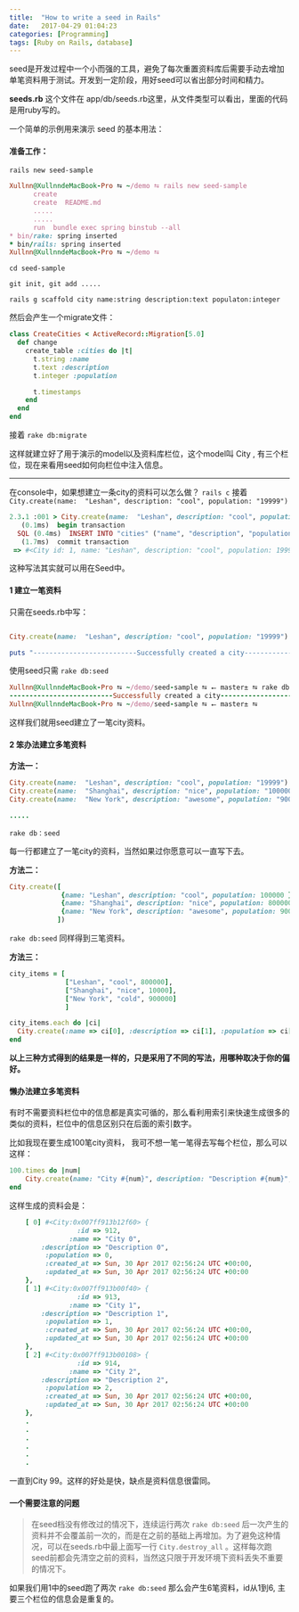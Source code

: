 ```yaml
---
title:  "How to write a seed in Rails"
date:   2017-04-29 01:04:23
categories: [Programming]
tags: [Ruby on Rails, database]
---
```



seed是开发过程中一个小而强的工具，避免了每次重置资料库后需要手动去增加单笔资料用于测试。开发到一定阶段，用好seed可以省出部分时间和精力。

**seeds.rb** 这个文件在 app/db/seeds.rb这里，从文件类型可以看出，里面的代码是用ruby写的。

一个简单的示例用来演示 seed 的基本用法：

#### 准备工作：
`rails new seed-sample`

```ruby
Xullnn@XullnndeMacBook-Pro ⮀ ~/demo ⮀ rails new seed-sample
      create
      create  README.md
      .....
      .....
      run  bundle exec spring binstub --all
* bin/rake: spring inserted
* bin/rails: spring inserted
Xullnn@XullnndeMacBook-Pro ⮀ ~/demo ⮀
```

`cd seed-sample`

`git init, git add .....`

`rails g scaffold city name:string description:text populaton:integer`

然后会产生一个migrate文件：

```ruby
class CreateCities < ActiveRecord::Migration[5.0]
  def change
    create_table :cities do |t|
      t.string :name
      t.text :description
      t.integer :population

      t.timestamps
    end
  end
end
```

接着 `rake db:migrate`

这样就建立好了用于演示的model以及资料库栏位，这个model叫 City , 有三个栏位，现在来看用seed如何向栏位中注入信息。

---

在console中，如果想建立一条city的资料可以怎么做？
`rails c`
接着
 `City.create(name:  "Leshan", description: "cool", population: "19999")`

 ```ruby
 2.3.1 :001 > City.create(name:  "Leshan", description: "cool", population: "19999")
    (0.1ms)  begin transaction
   SQL (0.4ms)  INSERT INTO "cities" ("name", "description", "population", "created_at", "updated_at") VALUES (?, ?, ?, ?, ?)  [["name", "Leshan"], ["description", "cool"], ["population", 19999], ["created_at", 2017-04-30 02:08:54 UTC], ["updated_at", 2017-04-30 02:08:54 UTC]]
    (1.7ms)  commit transaction
  => #<City id: 1, name: "Leshan", description: "cool", population: 19999, created_at: "2017-04-30 02:08:54", updated_at: "2017-04-30 02:08:54">
 ```

这种写法其实就可以用在Seed中。

#### 1 建立一笔资料

只需在seeds.rb中写：

```ruby

City.create(name:  "Leshan", description: "cool", population: "19999")

puts "--------------------------Successfully created a city-----------------------------"

```

使用seed只需 `rake db:seed`

```ruby
Xullnn@XullnndeMacBook-Pro ⮀ ~/demo/seed-sample ⮀ ⭠ master± ⮀ rake db:seed
--------------------------Successfully created a city-----------------------------
Xullnn@XullnndeMacBook-Pro ⮀ ~/demo/seed-sample ⮀ ⭠ master± ⮀
```

这样我们就用seed建立了一笔city资料。

#### 2 笨办法建立多笔资料

**方法一：**

```ruby
City.create(name:  "Leshan", description: "cool", population: "19999")
City.create(name:  "Shanghai", description: "nice", population: "100000")
City.create(name:  "New York", description: "awesome", population: "900000")

.....

```

`rake db：seed`

每一行都建立了一笔city的资料，当然如果过你愿意可以一直写下去。

**方法二：**

```ruby
City.create([
             {name: "Leshan", description: "cool", population: 100000 },
             {name: "Shanghai", description: "nice", population: 800000 },
             {name: "New York", description: "awesome", population: 900000}
            ])
```

`rake db:seed` 同样得到三笔资料。

**方法三：**

```ruby
city_items = [
              ["Leshan", "cool", 800000],
              ["Shanghai", "nice", 10000],
              ["New York", "cold", 900000]
              ]

city_items.each do |ci|
  City.create(:name => ci[0], :description => ci[1], :population => ci[2])
end
```

**以上三种方式得到的结果是一样的，只是采用了不同的写法，用哪种取决于你的偏好。**

#### 懒办法建立多笔资料

有时不需要资料栏位中的信息都是真实可循的，那么看利用索引来快速生成很多的类似的资料，栏位中的信息区别只在后面的索引数字。

比如我现在要生成100笔city资料， 我可不想一笔一笔得去写每个栏位，那么可以这样：

```ruby
100.times do |num|
    City.create(name: "City #{num}", description: "Description #{num}", population: "#{num}")
end
```

这样生成的资料会是：

```ruby
    [ 0] #<City:0x007ff913b12f60> {
                 :id => 912,
               :name => "City 0",
        :description => "Description 0",
         :population => 0,
         :created_at => Sun, 30 Apr 2017 02:56:24 UTC +00:00,
         :updated_at => Sun, 30 Apr 2017 02:56:24 UTC +00:00
    },
    [ 1] #<City:0x007ff913b00f40> {
                 :id => 913,
               :name => "City 1",
        :description => "Description 1",
         :population => 1,
         :created_at => Sun, 30 Apr 2017 02:56:24 UTC +00:00,
         :updated_at => Sun, 30 Apr 2017 02:56:24 UTC +00:00
    },
    [ 2] #<City:0x007ff913b00108> {
                 :id => 914,
               :name => "City 2",
        :description => "Description 2",
         :population => 2,
         :created_at => Sun, 30 Apr 2017 02:56:24 UTC +00:00,
         :updated_at => Sun, 30 Apr 2017 02:56:24 UTC +00:00
    },
    .
    .
    .
    .
    .
    .
```

一直到City 99。这样的好处是快，缺点是资料信息很雷同。

#### 一个需要注意的问题

> 在seed档没有修改过的情况下，连续运行两次 `rake db:seed` 后一次产生的资料并不会覆盖前一次的，而是在之前的基础上再增加。为了避免这种情况，可以在seeds.rb中最上面写一行 `City.destroy_all` 。这样每次跑seed前都会先清空之前的资料，当然这只限于开发环境下资料丢失不重要的情况下。

如果我们用1中的seed跑了两次 `rake db:seed` 那么会产生6笔资料，id从1到6, 主要三个栏位的信息会是重复的。
